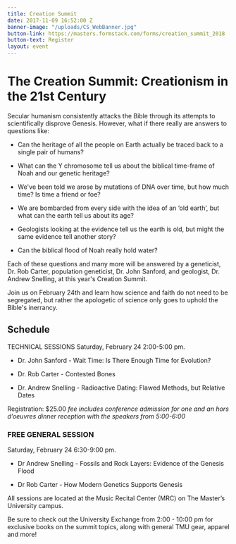 ```yaml
---
title: Creation Summit
date: 2017-11-09 16:52:00 Z
banner-image: "/uploads/CS_WebBanner.jpg"
button-link: https://masters.formstack.com/forms/creation_summit_2018
button-text: Register
layout: event
---
```


# The Creation Summit: Creationism in the 21st Century

Secular humanism consistently attacks the Bible through its attempts to scientifically disprove Genesis. However, what if there really are answers to questions like:

* Can the heritage of all the people on Earth actually be traced back to a single pair of humans?

* What can the Y chromosome tell us about the biblical time-frame of Noah and our genetic heritage?

* We've been told we arose by mutations of DNA over time, but how much time? Is time a friend or foe?

* We are bombarded from every side with the idea of an ‘old earth’, but what can the earth tell us about its age?

* Geologists looking at the evidence tell us the earth is old, but might the same evidence tell another story?

* Can the biblical flood of Noah really hold water?

Each of these questions and many more will be answered by a geneticist, Dr. Rob Carter, population geneticist, Dr. John Sanford, and  geologist, Dr. Andrew Snelling, at this year's Creation Summit.

Join us on February 24th and learn how science and faith do not need to be segregated, but rather the apologetic of science only goes to uphold the Bible's inerrancy.

## Schedule

TECHNICAL SESSIONS
Saturday, February 24  2:00-5:00 pm.

* Dr. John Sanford - Wait Time: Is There Enough Time for Evolution?

* Dr. Rob Carter - Contested Bones

* Dr. Andrew Snelling - Radioactive Dating: Flawed Methods, but Relative Dates

Registration: $25.00
*fee includes conference admission for one and an hors d’oeuvres dinner reception with the speakers from 5:00-6:00*

### FREE GENERAL SESSION

Saturday, February 24  6:30-9:00 pm.

* Dr Andrew Snelling - Fossils and Rock Layers: Evidence of the Genesis Flood

* Dr Rob Carter - How Modern Genetics Supports Genesis

All sessions are located at the Music Recital Center (MRC) on The Master’s University campus.

Be sure to check out the University Exchange from 2:00 - 10:00 pm for exclusive books on the summit topics, along with general TMU gear, apparel and more!